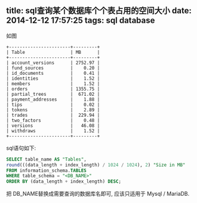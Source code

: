 title: sql查询某个数据库个个表占用的空间大小
date: 2014-12-12 17:57:25
tags: sql database
---

如图

```
+-----------------------+---------+
| Table                 | MB      |
+-----------------------+---------+
| account_versions      | 2752.97 |
| fund_sources          |    0.20 |
| id_documents          |    0.41 |
| identities            |    1.52 |
| members               |    1.52 |
| orders                | 1355.75 |
| partial_trees         |  671.02 |
| payment_addresses     |    1.88 |
| tips                  |    0.02 |
| tokens                |    2.89 |
| trades                |  229.94 |
| two_factors           |    0.48 |
| versions              |   46.08 |
| withdraws             |    1.52 |
+-----------------------+---------+

```

sql语句如下:

``` sql
SELECT table_name AS "Tables",
round(((data_length + index_length) / 1024 / 1024), 2) "Size in MB"
FROM information_schema.TABLES
WHERE table_schema = "<DB_NAME>"
ORDER BY (data_length + index_length) DESC;
```

把 DB_NAME替换成需要查询的数据库名即可, 应该只适用于 Mysql / MariaDB.